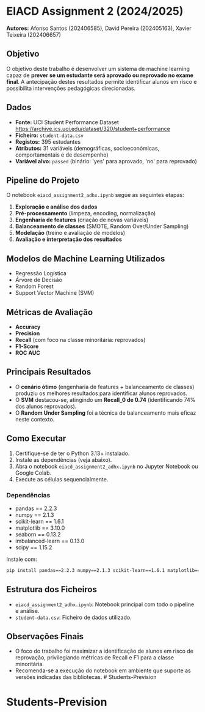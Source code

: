 # EIACD Assignment 2 (2024/2025)

**Autores:** Afonso Santos (202406585), David Pereira (202405163), Xavier Teixeira (202406657)

## Objetivo
O objetivo deste trabalho é desenvolver um sistema de machine learning capaz de **prever se um estudante será aprovado ou reprovado no exame final**. A antecipação destes resultados permite identificar alunos em risco e possibilita intervenções pedagógicas direcionadas.

## Dados
- **Fonte:** UCI Student Performance Dataset  https://archive.ics.uci.edu/dataset/320/student+performance
- **Ficheiro:** `student-data.csv`
- **Registos:** 395 estudantes
- **Atributos:** 31 variáveis (demográficas, socioeconómicas, comportamentais e de desempenho)
- **Variável alvo:** `passed` (binário: 'yes' para aprovado, 'no' para reprovado)

## Pipeline do Projeto
O notebook `eiacd_assignment2_adhx.ipynb` segue as seguintes etapas:
1. **Exploração e análise dos dados**
2. **Pré-processamento** (limpeza, encoding, normalização)
3. **Engenharia de features** (criação de novas variáveis)
4. **Balanceamento de classes** (SMOTE, Random Over/Under Sampling)
5. **Modelação** (treino e avaliação de modelos)
6. **Avaliação e interpretação dos resultados**

## Modelos de Machine Learning Utilizados
- Regressão Logística
- Árvore de Decisão
- Random Forest
- Support Vector Machine (SVM)

## Métricas de Avaliação
- **Accuracy**
- **Precision**
- **Recall** (com foco na classe minoritária: reprovados)
- **F1-Score**
- **ROC AUC**

## Principais Resultados
- O **cenário ótimo** (engenharia de features + balanceamento de classes) produziu os melhores resultados para identificar alunos reprovados.
- O **SVM** destacou-se, atingindo um **Recall_0 de 0.74** (identificando 74% dos alunos reprovados).
- O **Random Under Sampling** foi a técnica de balanceamento mais eficaz neste contexto.

## Como Executar
1. Certifique-se de ter o Python 3.13+ instalado.
2. Instale as dependências (veja abaixo).
3. Abra o notebook `eiacd_assignment2_adhx.ipynb` no Jupyter Notebook ou Google Colab.
4. Execute as células sequencialmente.

### Dependências
- pandas == 2.2.3
- numpy == 2.1.3
- scikit-learn == 1.6.1
- matplotlib == 3.10.0
- seaborn == 0.13.2
- imbalanced-learn == 0.13.0
- scipy == 1.15.2

Instale com:
```bash
pip install pandas==2.2.3 numpy==2.1.3 scikit-learn==1.6.1 matplotlib==3.10.0 seaborn==0.13.2 imbalanced-learn==0.13.0 scipy==1.15.2
```

## Estrutura dos Ficheiros
- `eiacd_assignment2_adhx.ipynb`: Notebook principal com todo o pipeline e análise.
- `student-data.csv`: Ficheiro de dados utilizado.

## Observações Finais
- O foco do trabalho foi maximizar a identificação de alunos em risco de reprovação, privilegiando métricas de Recall e F1 para a classe minoritária.
- Recomenda-se a execução do notebook em ambiente que suporte as versões indicadas das bibliotecas. # Students-Prevision
# Students-Prevision
